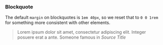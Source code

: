 ### Blockquote

The default `margin` on blockquotes is `1em 40px`, so we reset that to `0 0 1rem` for something more consistent with other elements.

> Lorem ipsum dolor sit amet, consectetur adipiscing elit. Integer posuere erat a ante.
Someone famous in <cite>Source Title</cite>
